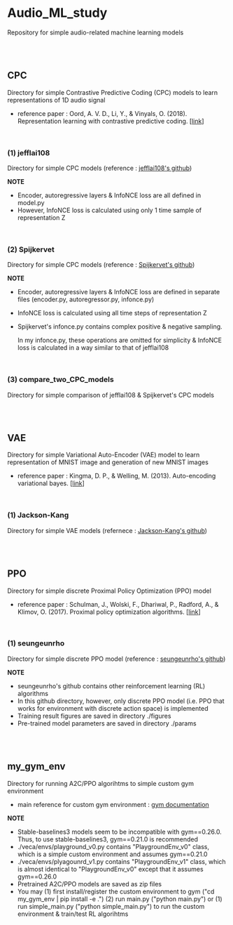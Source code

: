 # Audio_ML_study

Repository for simple audio-related machine learning models

<br/>
<br/>

## CPC

Directory for simple Contrastive Predictive Coding (CPC) models to learn representations of 1D audio signal
* reference paper : Oord, A. V. D., Li, Y., & Vinyals, O. (2018). Representation learning with contrastive predictive coding. [[link](https://arxiv.org/abs/1807.03748)]

<br/>

### (1) jefflai108

Directory for simple CPC models (reference : [jefflai108's github](https://github.com/jefflai108/Contrastive-Predictive-Coding-PyTorch))

**NOTE**
  * Encoder, autoregressive layers & InfoNCE loss are all defined in model.py
  * However, InfoNCE loss is calculated using only 1 time sample of representation Z

<br/>

### (2) Spijkervet

Directory for simple CPC models (reference : [Spijkervet's github](https://github.com/Spijkervet/contrastive-predictive-coding))

**NOTE**
  * Encoder, autoregressive layers & InfoNCE loss are defined in separate files (encoder.py, autoregressor.py, infonce.py)
  * InfoNCE loss is calculated using all time steps of representation Z
  * Spijkervet's infonce.py contains complex positive & negative sampling.
    
    In my infonce.py, these operations are omitted for simplicity & InfoNCE loss is calculated in a way similar to that of jefflai108

<br/>

### (3) compare_two_CPC_models

Directory for simple comparison of jefflai108 & Spijkervet's CPC models


<br/>
<br/>


## VAE

Directory for simple Variational Auto-Encoder (VAE) model to learn representation of MNIST image and generation of new MNIST images
* reference paper : Kingma, D. P., & Welling, M. (2013). Auto-encoding variational bayes. [[link](https://arxiv.org/abs/1312.6114)]

<br/>

### (1) Jackson-Kang

Directory for simple VAE models (refernece : [Jackson-Kang's github](https://github.com/Jackson-Kang/Pytorch-VAE-tutorial))


<br/>
<br/>


## PPO

Directory for simple discrete Proximal Policy Optimization (PPO) model 
* reference paper : Schulman, J., Wolski, F., Dhariwal, P., Radford, A., & Klimov, O. (2017). Proximal policy optimization algorithms. [[link](https://arxiv.org/abs/1707.06347)]

<br/>

### (1) seungeunrho

Directory for simple discrete PPO model (reference : [seungeunrho's github](https://github.com/seungeunrho/minimalRL))

**NOTE**
  * seungeunrho's github contains other reinforcement learning (RL) algorithms
  * In this github directory, however, only discrete PPO model (i.e. PPO that works for environment with discrete action space) is implemented
  * Training result figures are saved in directory ./figures
  * Pre-trained model parameters are saved in directory ./params
  
  
<br/>
<br/>


## my_gym_env

Directory for running A2C/PPO algorihtms to simple custom gym environment
* main reference for custom gym environment : [gym documentation](https://www.gymlibrary.dev/content/environment_creation/)

**NOTE**
  * Stable-baselines3 models seem to be incompatible with gym==0.26.0. Thus, to use stable-baselines3, gym==0.21.0 is recommended
  * ./veca/envs/playground_v0.py contains "PlaygroundEnv_v0" class, which is a simple custom environment and assumes gym==0.21.0
  * ./veca/envs/plyagounrd_v1.py contains "PlaygroundEnv_v1" class, which is almost identical to "PlaygroundEnv_v0" except that it assumes gym==0.26.0
  * Pretrained A2C/PPO models are saved as zip files
  * You may
    (1) first install/register the custom environment to gym ("cd my_gym_env | pip install -e .")
    (2) run main.py ("python main.py")
    or
    (1) run simple_main.py ("python simple_main.py")
    to run the custom environment & train/test RL algorihtms
